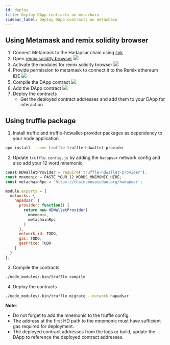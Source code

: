 ```yaml
---
id: deploy
title: Deploy DApp contracts on metachain
sidebar_label: Deploy DApp contracts on metachain
---
```


## Using Metamask and remix solidity browser

1. Connect Metamask to the Hadapsar chain using [link](metamask.md)
2. Open [remix solidity browser](https://remix.ethereum.org/)
   ![](https://i.imgur.com/DFi97Nm.png)
3. Activate the modules for remix solidity browser
   ![](https://i.imgur.com/ofmU0zt.png)
4. Provide permission to metamask to connect it to the Remix ethereum IDE
   ![](https://i.imgur.com/2Ot3ZlJ.png)
5. Compile the DApp contract
   ![](https://i.imgur.com/jmwWpOc.png)
6. Add the DApp contract
   ![](https://i.imgur.com/WuqJ0TH.png)
7. Deploy the contracts
   - Get the deployed contract addresses and add them to your DApp for interaction

## Using truffle package

1. Install truffle and truffle-hdwallet-provider packages as dependency to your node application

```sh
npm install --save truffle truffle-hdwallet-provider
```

2. Update `truffle-config.js` by adding the `hadapsar` network config and also add your 12 word mnemonic,

```js
const HDWalletProvider = require('truffle-hdwallet-provider');
const mnemonic = PASTE_YOUR_12_WORDS_MNEMONIC_HERE;
const metachainRpc = 'https://chain.mosaicdao.org/hadapsar';

module.exports = {
  networks: {
    hapadsar: {
      provider: function() {
        return new HDWalletProvider(
          mnemonic,
          metachainRpc
        )
      },
      network_id: TODO,
      gas: TODO,
      gasPrice: TODO
    }
  }
};
```

3. Compile the contracts

```sh
./node_modules/.bin/truffle compile
```

4. Deploy the contracts

```sh
./node_modules/.bin/truffle migrate --network hapadsar
```

**Note**:

- Do not forget to add the mnemonic to the truffle config.
- The address at the first HD path to the mnemonic must have sufficient gas required for deployment.
- The deployed contract addresses from the logs or build, update the DApp to reference the deployed contract addresses.
